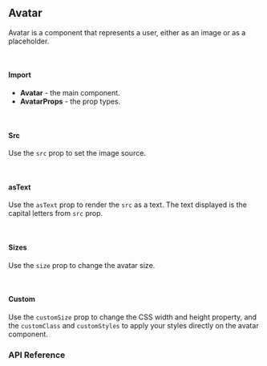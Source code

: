 ## Avatar

Avatar is a component that represents a user, either as an image or as a placeholder.

<div>
<LeSourceButton url="https://github.com/hiimlex/leux/tree/main/src/components/Avatar"></LeSourceButton>
</div>
<br/>

#### Import

<div>
<AvatarImportPreview>
</AvatarImportPreview>
</div>

- **Avatar** - the main component.
- **AvatarProps** - the prop types.

<br/>

#### Src

Use the `src` prop to set the image source.

<div>
<AvatarSrcPreview>
</AvatarSrcPreview>
</div>

<br/>

#### asText

Use the `asText` prop to render the `src` as a text. The text displayed is the capital letters from `src` prop.

<div>
<AvatarAsTextPreview>
</AvatarAsTextPreview>

</div>

<br/>

#### Sizes

Use the `size` prop to change the avatar size.

<div>
<AvatarSizePreview>
</AvatarSizePreview>
</div>

<br/>

#### Custom

Use the `customSize` prop to change the CSS width and height property, and the `customClass` and `customStyles` to apply your styles directly on the avatar component.

<div>
<AvatarCustomPreview>
</AvatarCustomPreview>
</div>

### API Reference

<div>
<AvatarApiTable>
</AvatarApiTable>
</div>

<br/>

